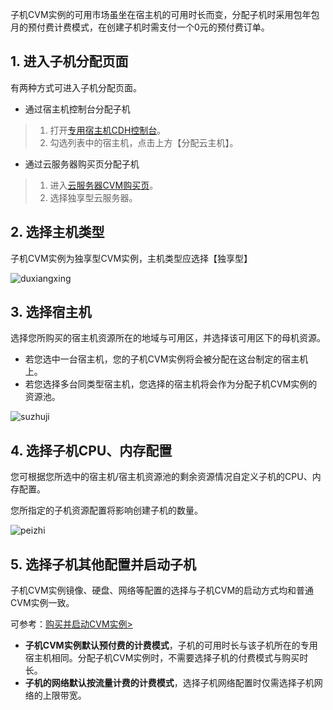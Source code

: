 子机CVM实例的可用市场虽坐在宿主机的可用时长而变，分配子机时采用包年包月的预付费计费模式，在创建子机时需支付一个0元的预付费订单。

## 1. 进入子机分配页面

有两种方式可进入子机分配页面。

- 通过宿主机控制台分配子机

> 1. 打开[专用宿主机CDH控制台](https://console.qcloud.com/cvm/cdh)。
> 2. 勾选列表中的宿主机，点击上方【分配云主机】。

- 通过云服务器购买页分配子机

> 1. 进入[云服务器CVM购买页](https://buy.qcloud.com/cvm)。
> 2. 选择独享型云服务器。



## 2. 选择主机类型

子机CVM实例为独享型CVM实例，主机类型应选择【独享型】

![duxiangxing](http://mc.qcloudimg.com/static/img/677d10f30ea742ddcf0f4e2ef57daaba/image.png)



## 3. 选择宿主机

选择您所购买的宿主机资源所在的地域与可用区，并选择该可用区下的母机资源。

- 若您选中一台宿主机，您的子机CVM实例将会被分配在这台制定的宿主机上。
- 若您选择多台同类型宿主机，您选择的宿主机将会作为分配子机CVM实例的资源池。

![suzhuji](http://mc.qcloudimg.com/static/img/ef96f6bc269e732a72fcd3a41a61b62e/image.png)



## 4. 选择子机CPU、内存配置

您可根据您所选中的宿主机/宿主机资源池的剩余资源情况自定义子机的CPU、内存配置。

您所指定的子机资源配置将影响创建子机的数量。

![peizhi](http://mc.qcloudimg.com/static/img/f99a9c960aaf282075eeef65c036b77f/image.png)



## 5. 选择子机其他配置并启动子机

子机CVM实例镜像、硬盘、网络等配置的选择与子机CVM的启动方式均和普通CVM实例一致。

可参考：[购买并启动CVM实例>](https://www.qcloud.com/doc/product/213/4855)

- **子机CVM实例默认预付费的计费模式**，子机的可用时长与该子机所在的专用宿主机相同。分配子机CVM实例时，不需要选择子机的付费模式与购买时长。
- **子机的网络默认按流量计费的计费模式**，选择子机网络配置时仅需选择子机网络的上限带宽。